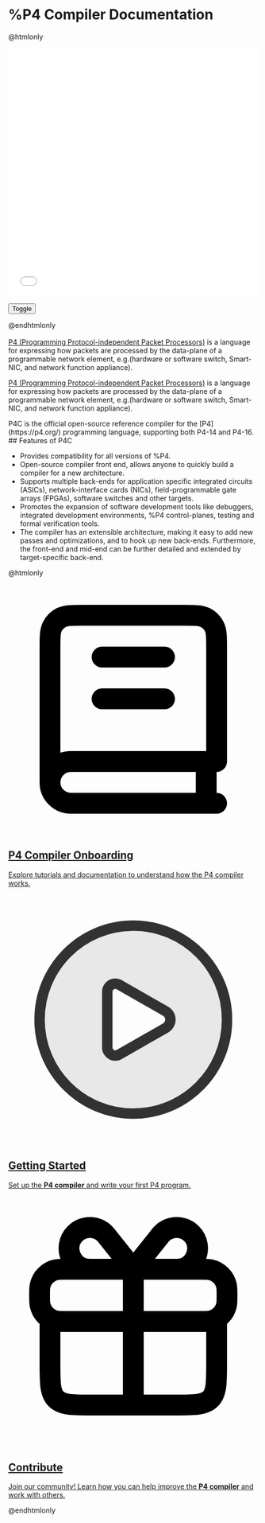 # %P4 Compiler Documentation

@htmlonly
<div class="diagram-container">
<!-- draw.io diagram -->
<iframe id="svgFrame" src="architecture_unanimated.html" width="100%" height="500px" style="border:none;"></iframe>
</div>

<button id="toggle" onclick="animateFlow()">Toggle</button>

<script>
function animateFlow() {
    const iframe = document.getElementById('svgFrame');
    const svgDocument = iframe.contentDocument;
    if (svgDocument) {
        const edges = svgDocument.querySelectorAll('path:not([marker-end])');
        edges.forEach(edge => {
            edge.classList.toggle('flow');
        });
    const toggleButton = document.getElementById('toggle');
    if (toggleButton) {
             toggleButton.style.display = 'none';
                 }
    }
}
</script>
@endhtmlonly
<br>
<br>
[P4 (Programming Protocol-independent Packet Processors)](https://p4.org/) is a language for expressing how packets are processed by the data-plane of a programmable network element, e.g.(hardware or software switch, Smart-NIC, and network function appliance).
<br>

[P4 (Programming Protocol-independent Packet Processors)](https://p4.org/) is a language for expressing how packets are processed by the data-plane of a programmable network element, e.g.(hardware or software switch, Smart-NIC, and network function appliance).
<div class="content-spacing"></div>
P4C is the official open-source reference compiler for the [P4](https://p4.org/) programming language, supporting both P4-14 and P4-16.
## Features of P4C

- Provides compatibility for all versions of %P4.
- Open-source compiler front end, allows anyone to quickly build a compiler for a new architecture.
- Supports multiple back-ends for application specific integrated circuits (ASICs), network-interface cards (NICs), field-programmable gate arrays (FPGAs), software switches and other targets.
- Promotes the expansion of software development tools like debuggers, integrated development environments, %P4 control-planes, testing and formal verification tools.
- The compiler has an extensible architecture, making it easy to add new passes and optimizations, and to hook up new back-ends. Furthermore, the front-end and mid-end can be further detailed and extended by target-specific back-end. 

@htmlonly
<!-- https://www.svgrepo.com/collection/scarlab-oval-line-icons/ -->
<div class="card-container">

  <div class="card-item">
    <a href="https://p4lang.github.io/p4c/md__2home_2runner_2work_2p4c_2p4c_2_r_e_a_d_m_e.html#autotoc_md80"> 
    <div class="card-content">
   <?xml version="1.0" encoding="utf-8"?>
      <svg width="800px" height="800px" viewBox="0 0 24 24" fill="none" xmlns="http://www.w3.org/2000/svg">
      <path d="M4 19V6.2C4 5.0799 4 4.51984 4.21799 4.09202C4.40973 3.71569 4.71569 3.40973 5.09202 3.21799C5.51984 3 6.0799 3 7.2 3H16.8C17.9201 3 18.4802 3 18.908 3.21799C19.2843 3.40973 19.5903 3.71569 19.782 4.09202C20 4.51984 20 5.0799 20 6.2V17H6C4.89543 17 4 17.8954 4 19ZM4 19C4 20.1046 4.89543 21 6 21H20M9 7H15M9 11H15M19 17V21" stroke="#000000" stroke-width="2" stroke-linecap="round" stroke-linejoin="round"/></svg>
      <h2>P4 Compiler Onboarding</h2>
      <p>Explore tutorials and documentation to understand how the P4 compiler works.</p>
    </div>
    </a>
  </div>

  <div class="card-item">
    <a href="https://p4lang.github.io/p4c/md__2home_2runner_2work_2p4c_2p4c_2_r_e_a_d_m_e.html#autotoc_md51"> 
    <div class="card-content">
      <svg width="800px" height="800px" viewBox="0 0 24 24" fill="none"  class="card_svg" xmlns="http://www.w3.org/2000/svg">
        <path opacity="0.1" fill-rule="evenodd" clip-rule="evenodd" d="M12 21C16.9706 21 21 16.9706 21 12C21 7.02944 16.9706 3 12 3C7.02944 3 3 7.02944 3 12C3 16.9706 7.02944 21 12 21ZM15.224 13.0171C16.011 12.5674 16.011 11.4326 15.224 10.9829L10.7817 8.44446C10.0992 8.05446 9.25 8.54727 9.25 9.33333L9.25 14.6667C9.25 15.4527 10.0992 15.9455 10.7817 15.5555L15.224 13.0171Z" fill="#323232"/>
        <path d="M21 12C21 16.9706 16.9706 21 12 21C7.02944 21 3 16.9706 3 12C3 7.02944 7.02944 3 12 3C16.9706 3 21 7.02944 21 12Z" stroke="#323232" stroke-width="1"/>
        <path d="M10.9 8.8L10.6577 8.66152C10.1418 8.36676 9.5 8.73922 9.5 9.33333L9.5 14.6667C9.5 15.2608 10.1418 15.6332 10.6577 15.3385L10.9 15.2L15.1 12.8C15.719 12.4463 15.719 11.5537 15.1 11.2L10.9 8.8Z" stroke="#323232" stroke-width="1" stroke-linecap="round" stroke-linejoin="round"/></svg>
      <h2>Getting Started</h2>
      <p>Set up the <b>P4 compiler</b> and write your first P4 program.</p>
    </div>
    </a>
  </div>

  <div class="card-item">
    <a href="https://p4lang.github.io/p4c/md__2home_2runner_2work_2p4c_2p4c_2_c_o_n_t_r_i_b_u_t_i_n_g.html"> 
    <div class="card-content">
      <svg viewBox="0 0 24 24" fill="none" xmlns="http://www.w3.org/2000/svg"><g id="SVGRepo_bgCarrier" stroke-width="0"></g><g id="SVGRepo_tracerCarrier" stroke-linecap="round" stroke-linejoin="round"></g><g id="SVGRepo_iconCarrier"> <path d="M3 9.5C3 9.03534 3 8.80302 3.03843 8.60982C3.19624 7.81644 3.81644 7.19624 4.60982 7.03843C4.80302 7 5.03534 7 5.5 7H12H18.5C18.9647 7 19.197 7 19.3902 7.03843C20.1836 7.19624 20.8038 7.81644 20.9616 8.60982C21 8.80302 21 9.03534 21 9.5V9.5V9.5C21 9.96466 21 10.197 20.9616 10.3902C20.8038 11.1836 20.1836 11.8038 19.3902 11.9616C19.197 12 18.9647 12 18.5 12H12H5.5C5.03534 12 4.80302 12 4.60982 11.9616C3.81644 11.8038 3.19624 11.1836 3.03843 10.3902C3 10.197 3 9.96466 3 9.5V9.5V9.5Z" stroke="#000000" stroke-width="2" stroke-linejoin="round"></path> <path d="M4 12V16C4 17.8856 4 18.8284 4.58579 19.4142C5.17157 20 6.11438 20 8 20H9H15H16C17.8856 20 18.8284 20 19.4142 19.4142C20 18.8284 20 17.8856 20 16V12" stroke="#000000" stroke-width="2" stroke-linecap="round" stroke-linejoin="round"></path> <path d="M12 7V20" stroke="#000000" stroke-width="2" stroke-linecap="round" stroke-linejoin="round"></path> <path d="M11.3753 6.21913L9.3959 3.74487C8.65125 2.81406 7.26102 2.73898 6.41813 3.58187C5.1582 4.8418 6.04662 7 7.82843 7L11 7C11.403 7 11.6271 6.53383 11.3753 6.21913Z" stroke="#000000" stroke-width="2" stroke-linecap="round" stroke-linejoin="round"></path> <path d="M12.6247 6.21913L14.6041 3.74487C15.3488 2.81406 16.739 2.73898 17.5819 3.58187C18.8418 4.8418 17.9534 7 16.1716 7L13 7C12.597 7 12.3729 6.53383 12.6247 6.21913Z" stroke="#000000" stroke-width="2" stroke-linecap="round" stroke-linejoin="round"></path> </g></svg>
      <h2>Contribute</h2>
      <p>Join our community! Learn how you can help improve the <b>P4 compiler</b> and work with others.</p>
    </div>
    </a>
  </div>
</div>

@endhtmlonly
